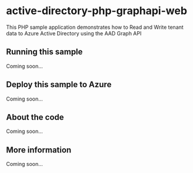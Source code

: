 # active-directory-php-graphapi-web
This PHP sample application demonstrates how to Read and Write tenant data to Azure Active Directory using the AAD Graph API
## Running this sample
Coming soon...
## Deploy this sample to Azure
Coming soon...
## About the code
Coming soon...
## More information
Coming soon...